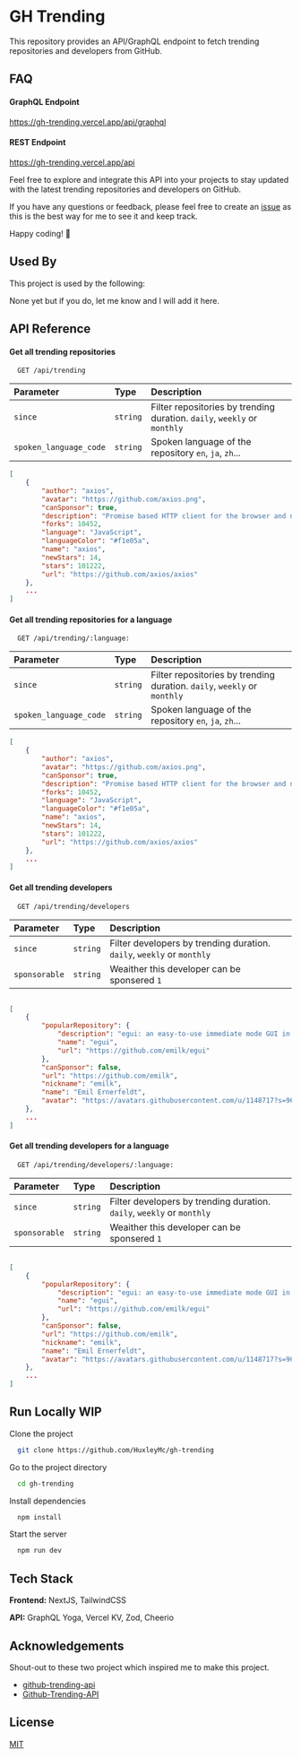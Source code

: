 
# GH Trending
This repository provides an API/GraphQL endpoint to fetch trending repositories and developers from GitHub.




## FAQ

#### GraphQL Endpoint

https://gh-trending.vercel.app/api/graphql

#### REST Endpoint

https://gh-trending.vercel.app/api


Feel free to explore and integrate this API into your projects to stay updated with the latest trending repositories and developers on GitHub. 

If you have any questions or feedback, please feel free to create an [issue](https://github.com/HuxleyMc/gh-trending/issues) as this is the best way for me to see it and keep track.

Happy coding! 🚀
## Used By

This project is used by the following:

None yet but if you do, let me know and I will add it here.

## API Reference

#### Get all trending repositories

```http
  GET /api/trending
```

| Parameter | Type     | Description                |
| :-------- | :------- | :------------------------- |
| `since` | `string` | Filter repositories by trending duration. `daily`, `weekly` or `monthly` |
| `spoken_language_code` | `string` | Spoken language of the repository `en`, `ja`, `zh`... |

```json
[
    {
        "author": "axios",
        "avatar": "https://github.com/axios.png",
        "canSponsor": true,
        "description": "Promise based HTTP client for the browser and node.js",
        "forks": 10452,
        "language": "JavaScript",
        "languageColor": "#f1e05a",
        "name": "axios",
        "newStars": 14,
        "stars": 101222,
        "url": "https://github.com/axios/axios"
    },
    ...
]
```



#### Get all trending repositories for a language

```http
  GET /api/trending/:language:
```

| Parameter | Type     | Description                |
| :-------- | :------- | :------------------------- |
| `since` | `string` | Filter repositories by trending duration. `daily`, `weekly` or `monthly` |
| `spoken_language_code` | `string` | Spoken language of the repository `en`, `ja`, `zh`... |

```json
[
    {
        "author": "axios",
        "avatar": "https://github.com/axios.png",
        "canSponsor": true,
        "description": "Promise based HTTP client for the browser and node.js",
        "forks": 10452,
        "language": "JavaScript",
        "languageColor": "#f1e05a",
        "name": "axios",
        "newStars": 14,
        "stars": 101222,
        "url": "https://github.com/axios/axios"
    },
    ...
]
```


#### Get all trending developers

```http
  GET /api/trending/developers
```

| Parameter | Type     | Description                |
| :-------- | :------- | :------------------------- |
| `since` | `string` | Filter developers by trending duration. `daily`, `weekly` or `monthly` |
| `sponsorable` | `string` | Weaither this developer can be sponsered `1` |

```json

[
    {
        "popularRepository": {
            "description": "egui: an easy-to-use immediate mode GUI in Rust that runs on both web and native",
            "name": "egui",
            "url": "https://github.com/emilk/egui"
        },
        "canSponsor": false,
        "url": "https://github.com/emilk",
        "nickname": "emilk",
        "name": "Emil Ernerfeldt",
        "avatar": "https://avatars.githubusercontent.com/u/1148717?s=96&v=4"
    },
    ...
]
```



#### Get all trending developers for a language

```http
  GET /api/trending/developers/:language:
```

| Parameter | Type     | Description                |
| :-------- | :------- | :------------------------- |
| `since` | `string` | Filter developers by trending duration. `daily`, `weekly` or `monthly` |
| `sponsorable` | `string` | Weaither this developer can be sponsered `1` |

```json

[
    {
        "popularRepository": {
            "description": "egui: an easy-to-use immediate mode GUI in Rust that runs on both web and native",
            "name": "egui",
            "url": "https://github.com/emilk/egui"
        },
        "canSponsor": false,
        "url": "https://github.com/emilk",
        "nickname": "emilk",
        "name": "Emil Ernerfeldt",
        "avatar": "https://avatars.githubusercontent.com/u/1148717?s=96&v=4"
    },
    ...
]
```


## Run Locally WIP

Clone the project

```bash
  git clone https://github.com/HuxleyMc/gh-trending
```

Go to the project directory

```bash
  cd gh-trending
```

Install dependencies

```bash
  npm install
```

Start the server

```bash
  npm run dev
```


## Tech Stack

**Frontend:** NextJS, TailwindCSS

**API:** GraphQL Yoga, Vercel KV, Zod, Cheerio


## Acknowledgements
Shout-out to these two project which inspired me to make this project.
 - [github-trending-api](https://github.com/huchenme/github-trending-api)
 - [Github-Trending-API](https://github.com/NiklasTiede/Github-Trending-API)


## License

[MIT](https://github.com/HuxleyMc/gh-trending#MIT-1)

